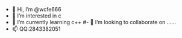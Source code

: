 - 👋 Hi, I’m @wcfe666
- 👀 I’m interested in c
- 🌱 I’m currently learning c++
#- 💞️ I’m looking to collaborate on ……
- 📫 QQ:2843382051

<!---
wcfe666/wcfe666 is a ✨ special ✨ repository because its `README.md` (this file) appears on your GitHub profile.
You can click the Preview link to take a look at your changes.
--->
